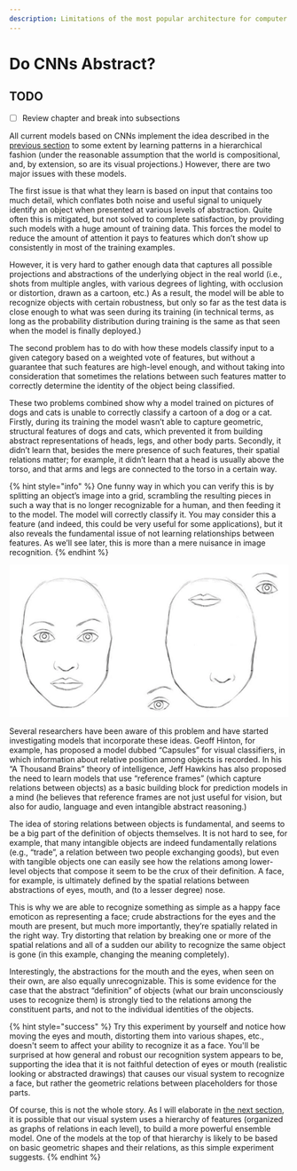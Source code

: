 ```yaml
---
description: Limitations of the most popular architecture for computer vision
---
```


# Do CNNs Abstract?

## TODO

* [ ] Review chapter and break into subsections

All current models based on CNNs implement the idea described in the [previous section](abstraction.md) to some extent by learning patterns in a hierarchical fashion (under the reasonable assumption that the world is compositional, and, by extension, so are its visual projections.) However, there are two major issues with these models.

The first issue is that what they learn is based on input that contains too much detail, which conflates both noise and useful signal to uniquely identify an object when presented at various levels of abstraction. Quite often this is mitigated, but not solved to complete satisfaction, by providing such models with a huge amount of training data. This forces the model to reduce the amount of attention it pays to features which don’t show up consistently in most of the training examples.

However, it is very hard to gather enough data that captures all possible projections and abstractions of the underlying object in the real world (i.e., shots from multiple angles, with various degrees of lighting, with occlusion or distortion, drawn as a cartoon, etc.) As a result, the model will be able to recognize objects with certain robustness, but only so far as the test data is close enough to what was seen during its training (in technical terms, as long as the probability distribution during training is the same as that seen when the model is finally deployed.)

The second problem has to do with how these models classify input to a given category based on a weighted vote of features, but without a guarantee that such features are high-level enough, and without taking into consideration that sometimes the relations between such features matter to correctly determine the identity of the object being classified.

These two problems combined show why a model trained on pictures of dogs and cats is unable to correctly classify a cartoon of a dog or a cat. Firstly, during its training the model wasn’t able to capture geometric, structural features of dogs and cats, which prevented it from building abstract representations of heads, legs, and other body parts. Secondly, it didn’t learn that, besides the mere presence of such features, their spatial relations matter; for example, it didn’t learn that a head is usually above the torso, and that arms and legs are connected to the torso in a certain way.

{% hint style="info" %}
One funny way in which you can verify this is by splitting an object’s image into a grid, scrambling the resulting pieces in such a way that is no longer recognizable for a human, and then feeding it to the model. The model will correctly classify it. You may consider this a feature (and indeed, this could be very useful for some applications), but it also reveals the fundamental issue of not learning relationships between features. As we’ll see later, this is more than a mere nuisance in image recognition.
{% endhint %}

![Basic CNNs fail to capture high-level relational information between constituent parts of an object](<../.gitbook/assets/cnn failure mode.png>)

Several researchers have been aware of this problem and have started investigating models that incorporate these ideas. Geoff Hinton, for example, has proposed a model dubbed “Capsules” for visual classifiers, in which information about relative position among objects is recorded. In his “A Thousand Brains” theory of intelligence, Jeff Hawkins has also proposed the need to learn models that use “reference frames” (which capture relations between objects) as a basic building block for prediction models in a mind (he believes that reference frames are not just useful for vision, but also for audio, language and even intangible abstract reasoning.)

The idea of storing relations between objects is fundamental, and seems to be a big part of the definition of objects themselves. It is not hard to see, for example, that many intangible objects are indeed fundamentally relations (e.g., “trade”, a relation between two people exchanging goods), but even with tangible objects one can easily see how the relations among lower-level objects that compose it seem to be the crux of their definition. A face, for example, is ultimately defined by the spatial relations between abstractions of eyes, mouth, and (to a lesser degree) nose. 

This is why we are able to recognize something as simple as a happy face emoticon as representing a face; crude abstractions for the eyes and the mouth are present, but much more importantly, they’re spatially related in the right way. Try distorting that relation by breaking one or more of the spatial relations and all of a sudden our ability to recognize the same object is gone (in this example, changing the meaning completely). 

Interestingly, the abstractions for the mouth and the eyes, when seen on their own, are also equally unrecognizable. This is some evidence for the case that the abstract “definition” of objects (what our brain unconsciously uses to recognize them) is strongly tied to the relations among the constituent parts, and not to the individual identities of the objects.

{% hint style="success" %}
Try this experiment by yourself and notice how moving the eyes and mouth, distorting them into various shapes, etc., doesn't seem to affect your ability to recognize it as a face. You'll be surprised at how general and robust our recognition system appears to be, supporting the idea that it is not faithful detection of eyes or mouth (realistic looking or abstracted drawings) that causes our visual system to recognize a face, but rather the geometric relations between placeholders for those parts.

Of course, this is not the whole story. As I will elaborate in [the next section](an-abstraction-machine.md), it is possible that our visual system uses a hierarchy of features (organized as graphs of relations in each level), to build a more powerful ensemble model. One of the models at the top of that hierarchy is likely to be based on basic geometric shapes and their relations, as this simple experiment suggests.
{% endhint %}
